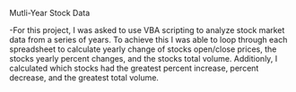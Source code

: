 Mutli-Year Stock Data


-For this project, I was asked to use VBA scripting to analyze stock market data from a series of years. To achieve this I was able to loop through each spreadsheet to calculate yearly change of stocks open/close prices, the stocks yearly percent changes, and the stocks total volume. Additionly, I calculated which stocks had the greatest percent increase, percent decrease, and the greatest total volume.

